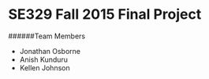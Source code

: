 # SE329 Fall 2015 Final Project
######Team Members
* Jonathan Osborne
* Anish Kunduru
* Kellen Johnson

